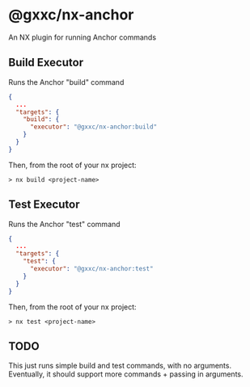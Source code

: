 # @gxxc/nx-anchor

An NX plugin for running Anchor commands

## Build Executor

Runs the Anchor "build" command

```json filename="project.json"
{
  ...
  "targets": {
    "build": {
      "executor": "@gxxc/nx-anchor:build"
    }
  }
}
```

Then, from the root of your nx project:
```
> nx build <project-name>
```

## Test Executor

Runs the Anchor "test" command

```json filename="project.json"
{
  ...
  "targets": {
    "test": {
      "executor": "@gxxc/nx-anchor:test"
    }
  }
}
```

Then, from the root of your nx project:
```
> nx test <project-name>
```

## TODO

This just runs simple build and test commands, with no arguments. Eventually, it should support more commands + passing in arguments.